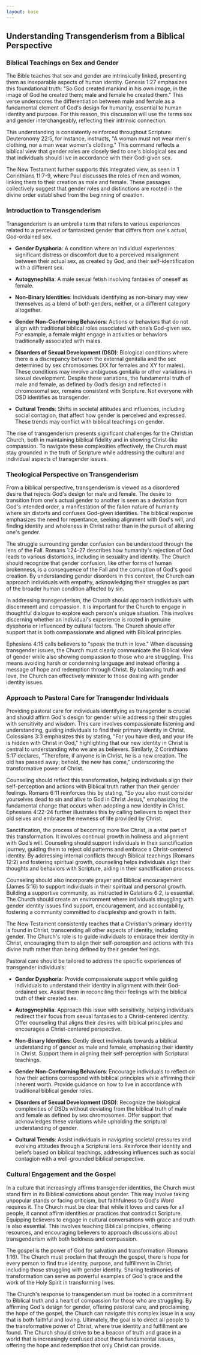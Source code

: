 ```yaml
---
layout: base
---
```


## Understanding Transgenderism from a Biblical Perspective

### **Biblical Teachings on Sex and Gender**

The Bible teaches that sex and gender are intrinsically linked, presenting them as inseparable aspects of human identity. Genesis 1:27 emphasizes this foundational truth: "So God created mankind in his own image, in the image of God he created them; male and female he created them." This verse underscores the differentiation between male and female as a fundamental element of God's design for humanity, essential to human identity and purpose. For this reason, this discussion will use the terms sex and gender interchangeably, reflecting their intrinsic connection.

This understanding is consistently reinforced throughout Scripture. Deuteronomy 22:5, for instance, instructs, "A woman must not wear men's clothing, nor a man wear women's clothing." This command reflects a biblical view that gender roles are closely tied to one's biological sex and that individuals should live in accordance with their God-given sex.

The New Testament further supports this integrated view, as seen in 1 Corinthians 11:7-9, where Paul discusses the roles of men and women, linking them to their creation as male and female. These passages collectively suggest that gender roles and distinctions are rooted in the divine order established from the beginning of creation.

### **Introduction to Transgenderism**

Transgenderism is an umbrella term that refers to various experiences related to a perceived or fantasized gender that differs from one's actual, God-ordained sex.

- **Gender Dysphoria**: A condition where an individual experiences significant distress or discomfort due to a perceived misalignment between their actual sex, as created by God, and their self-identification with a different sex.

- **Autogynephilia**: A male sexual fetish involving fantasies of oneself as female.

- **Non-Binary Identities**: Individuals identifying as non-binary may view themselves as a blend of both genders, neither, or a different category altogether.

- **Gender Non-Conforming Behaviors**: Actions or behaviors that do not align with traditional biblical roles associated with one’s God-given sex. For example, a female might engage in activities or behaviors traditionally associated with males.

- **Disorders of Sexual Development (DSD)**: Biological conditions where there is a discrepancy between the external genitalia and the sex determined by sex chromosomes (XX for females and XY for males). These conditions may involve ambiguous genitalia or other variations in sexual development. Despite these variations, the fundamental truth of male and female, as defined by God’s design and reflected in chromosomal sex, remains consistent with Scripture. Not everyone with DSD identifies as transgender.

- **Cultural Trends**: Shifts in societal attitudes and influences, including social contagion, that affect how gender is perceived and expressed. These trends may conflict with biblical teachings on gender.

The rise of transgenderism presents significant challenges for the Christian Church, both in maintaining biblical fidelity and in showing Christ-like compassion. To navigate these complexities effectively, the Church must stay grounded in the truth of Scripture while addressing the cultural and individual aspects of transgender issues.

### **Theological Perspective on Transgenderism**

From a biblical perspective, transgenderism is viewed as a disordered desire that rejects God's design for male and female. The desire to transition from one's actual gender to another is seen as a deviation from God's intended order, a manifestation of the fallen nature of humanity where sin distorts and confuses God-given identities. The biblical response emphasizes the need for repentance, seeking alignment with God's will, and finding identity and wholeness in Christ rather than in the pursuit of altering one's gender.

The struggle surrounding gender confusion can be understood through the lens of the Fall. Romans 1:24-27 describes how humanity's rejection of God leads to various distortions, including in sexuality and identity. The Church should recognize that gender confusion, like other forms of human brokenness, is a consequence of the Fall and the corruption of God's good creation. By understanding gender disorders in this context, the Church can approach individuals with empathy, acknowledging their struggles as part of the broader human condition affected by sin.

In addressing transgenderism, the Church should approach individuals with discernment and compassion. It is important for the Church to engage in thoughtful dialogue to explore each person's unique situation. This involves discerning whether an individual's experience is rooted in genuine dysphoria or influenced by cultural factors. The Church should offer support that is both compassionate and aligned with Biblical principles.

Ephesians 4:15 calls believers to "speak the truth in love." When discussing transgender issues, the Church must clearly communicate the Biblical view of gender while also showing compassion to those who are struggling. This means avoiding harsh or condemning language and instead offering a message of hope and redemption through Christ. By balancing truth and love, the Church can effectively minister to those dealing with gender identity issues.

### **Approach to Pastoral Care for Transgender Individuals**

Providing pastoral care for individuals identifying as transgender is crucial and should affirm God's design for gender while addressing their struggles with sensitivity and wisdom. This care involves compassionate listening and understanding, guiding individuals to find their primary identity in Christ. Colossians 3:3 emphasizes this by stating, "For you have died, and your life is hidden with Christ in God," highlighting that our new identity in Christ is central to understanding who we are as believers. Similarly, 2 Corinthians 5:17 declares, "Therefore, if anyone is in Christ, he is a new creation. The old has passed away; behold, the new has come," underscoring the transformative power of Christ.

Counseling should reflect this transformation, helping individuals align their self-perception and actions with Biblical truth rather than their gender feelings. Romans 6:11 reinforces this by stating, "So you also must consider yourselves dead to sin and alive to God in Christ Jesus," emphasizing the fundamental change that occurs when adopting a new identity in Christ. Ephesians 4:22-24 further illustrates this by calling believers to reject their old selves and embrace the newness of life provided by Christ.

Sanctification, the process of becoming more like Christ, is a vital part of this transformation. It involves continual growth in holiness and alignment with God’s will. Counseling should support individuals in their sanctification journey, guiding them to reject old patterns and embrace a Christ-centered identity. By addressing internal conflicts through Biblical teachings (Romans 12:2) and fostering spiritual growth, counseling helps individuals align their thoughts and behaviors with Scripture, aiding in their sanctification process.

Counseling should also incorporate prayer and Biblical encouragement (James 5:16) to support individuals in their spiritual and personal growth. Building a supportive community, as instructed in Galatians 6:2, is essential. The Church should create an environment where individuals struggling with gender identity issues find support, encouragement, and accountability, fostering a community committed to discipleship and growth in faith.

The New Testament consistently teaches that a Christian's primary identity is found in Christ, transcending all other aspects of identity, including gender. The Church's role is to guide individuals to embrace their identity in Christ, encouraging them to align their self-perception and actions with this divine truth rather than being defined by their gender feelings.

Pastoral care should be tailored to address the specific experiences of transgender individuals:

- **Gender Dysphoria**: Provide compassionate support while guiding individuals to understand their identity in alignment with their God-ordained sex. Assist them in reconciling their feelings with the biblical truth of their created sex.

- **Autogynephilia**: Approach this issue with sensitivity, helping individuals redirect their focus from sexual fantasies to a Christ-centered identity. Offer counseling that aligns their desires with biblical principles and encourages a Christ-centered perspective.

- **Non-Binary Identities**: Gently direct individuals towards a biblical understanding of gender as male and female, emphasizing their identity in Christ. Support them in aligning their self-perception with Scriptural teachings.

- **Gender Non-Conforming Behaviors**: Encourage individuals to reflect on how their actions correspond with biblical principles while affirming their inherent worth. Provide guidance on how to live in accordance with traditional biblical gender roles.

- **Disorders of Sexual Development (DSD)**: Recognize the biological complexities of DSDs without deviating from the biblical truth of male and female as defined by sex chromosomes. Offer support that acknowledges these variations while upholding the scriptural understanding of gender.

- **Cultural Trends**: Assist individuals in navigating societal pressures and evolving attitudes through a Scriptural lens. Reinforce their identity and beliefs based on biblical teachings, addressing influences such as social contagion with a well-grounded biblical perspective.

### **Cultural Engagement and the Gospel**

In a culture that increasingly affirms transgender identities, the Church must stand firm in its Biblical convictions about gender. This may involve taking unpopular stands or facing criticism, but faithfulness to God's Word requires it. The Church must be clear that while it loves and cares for all people, it cannot affirm identities or practices that contradict Scripture. Equipping believers to engage in cultural conversations with grace and truth is also essential. This involves teaching Biblical principles, offering resources, and encouraging believers to approach discussions about transgenderism with both boldness and compassion.

The gospel is the power of God for salvation and transformation (Romans 1:16). The Church must proclaim that through the gospel, there is hope for every person to find true identity, purpose, and fulfillment in Christ, including those struggling with gender identity. Sharing testimonies of transformation can serve as powerful examples of God's grace and the work of the Holy Spirit in transforming lives.

The Church's response to transgenderism must be rooted in a commitment to Biblical truth and a heart of compassion for those who are struggling. By affirming God's design for gender, offering pastoral care, and proclaiming the hope of the gospel, the Church can navigate this complex issue in a way that is both faithful and loving. Ultimately, the goal is to direct all people to the transformative power of Christ, where true identity and fulfillment are found. The Church should strive to be a beacon of truth and grace in a world that is increasingly confused about these fundamental issues, offering the hope and redemption that only Christ can provide.